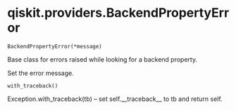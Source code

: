 # qiskit.providers.BackendPropertyError

`BackendPropertyError(*message)`

Base class for errors raised while looking for a backend property.

Set the error message.

`with_traceback()`

Exception.with\_traceback(tb) – set self.\_\_traceback\_\_ to tb and return self.
